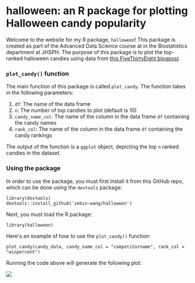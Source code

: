 # halloween: an R package for plotting Halloween candy popularity

Welcome to the website for my R package, `halloween`!  This package is created as part of the Advanced Data Science course at in the Biostatistics department at JHSPH.  The purpose of this package is to plot the top-ranked halloween candies using data from [this FiveThirtyEight blogpost](https://fivethirtyeight.com/features/the-ultimate-halloween-candy-power-ranking/).

### `plot_candy()` function
The main function of this package is called `plot_candy`.  The function takes in the following parameters:

1) `df`: The name of the data frame
2) `n`: The number of top candies to plot (default is 10)
3) `candy_name_col`: The name of the column in the data frame `df` containing the candy names
4) `rank_col`: The name of the column in the data frame `df` containing the candy rankings

The output of the function is a `ggplot` object, depicting the top `n` ranked candies in the dataset.

### Using the package
In order to use the package, you must first install it from this GitHub repo, which can be done using the `devtools` package:

```
library(devtools)
devtools::install_github('zebin-wang/halloween')
```
Next, you must load the R package:

```
library(halloween)
```

Here's an example of how to use the `plot_candy()` function:

```
plot_candy(candy_data, candy_name_col = "competitorname", rank_col = "winpercent")
```

Running the code above will generate the following plot:

![](https://raw.githubusercontent.com/benjamin-ackerman/R_products_tutorial/master/figures/candy_plot.png)
